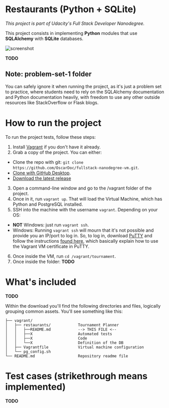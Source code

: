 # Restaurants (Python + SQLite)

_This project is part of Udacity's Full Stack Developer Nanodegree._

This project consists in implementing **Python** modules that use **SQLAlchemy** with **SQLite** databases.

![screenshot](/screenshot.png?raw=true "Project as of 29 February 2016")

**TODO**

## Note: problem-set-1 folder

You can safely ignore it when running the project, as it's just a problem set to practice, where students need to rely on the SQLAlchemy documentation and Python documentation heavily, with freedom to use any other outside resources like StackOverflow or Flask blogs.



# How to run the project

To run the project tests, follow these steps:

1. Install [Vagrant](https://docs.vagrantup.com/v2/installation/)  if you don't have it already.
2. Grab a copy of the project. You can either:
  * Clone the repo with git: `git clone https://github.com/OscarDoc/fullstack-nanodegree-vm.git`.
  * [Clone with GitHub Desktop](github-windows://openRepo/https://github.com/OscarDoc/fullstack-nanodegree-vm).
  * [Download the latest release](https://github.com/OscarDoc/fullstack-nanodegree-vm/archive/master.zip)
3. Open a command-line window and go to the /vagrant folder of the project.
4. Once in it, run `vagrant up`. That will load the Virtual Machine, which has Python and PostgreSQL installed.
5. SSH into the machine with the username `vagrant`. Depending on your OS:
  * **NOT** Windows: just run `vagrant ssh`.
  * Windows: Running `vagrant ssh` will mourn that it's not possible and provide you an IP/port to log in. So, to log in, download [PuTTY](http://www.chiark.greenend.org.uk/~sgtatham/putty/download.html) and follow the instructions [found here](https://github.com/Varying-Vagrant-Vagrants/VVV/wiki/Connect-to-Your-Vagrant-Virtual-Machine-with-PuTTY), which basically explain how to use the Vagrant VM certificate in PuTTY.
6. Once inside the VM, run `cd /vagrant/tournament`.
7. Once inside the folder:
  **TODO**


# What's included

**TODO**

Within the download you'll find the following directories and files, logically grouping common assets. You'll see something like this:
```
├── vagrant/  
│   ├── restaurants/            Tournament Planner
│   │   ├──README.md            --> THIS FILE <--
│   │   ├──X                    Automated tests  
│   │   ├──X                    Code  
│   │   └──X                    Definition of the DB  
│   ├── Vagrantfile             Virtual machine configuration  
│   └── pg_config.sh  
└── README.md                   Repository readme file  
```

# Test cases (strikethrough means implemented)

**TODO**

